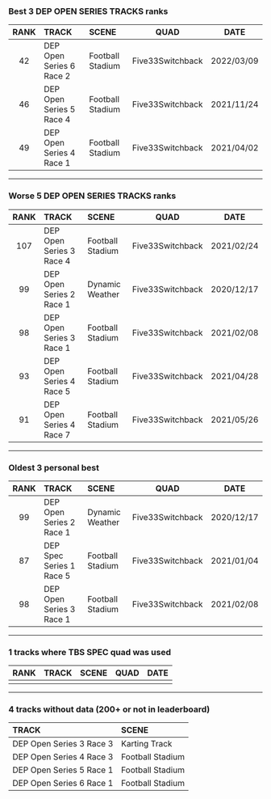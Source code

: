 ### Best 3 DEP OPEN SERIES TRACKS ranks
|RANK|TRACK|SCENE|QUAD|DATE|
|:---:|:---|:---|:---:|:---:|
|42|DEP Open Series 6 Race 2|Football Stadium|Five33Switchback|2022/03/09|
|46|DEP Open Series 5 Race 4|Football Stadium|Five33Switchback|2021/11/24|
|49|DEP Open Series 4 Race 1|Football Stadium|Five33Switchback|2021/04/02|
---
### Worse 5 DEP OPEN SERIES TRACKS ranks
|RANK|TRACK|SCENE|QUAD|DATE|
|:---:|:---|:---|:---:|:---:|
|107|DEP Open Series 3 Race 4|Football Stadium|Five33Switchback|2021/02/24|
|99|DEP Open Series 2 Race 1|Dynamic Weather|Five33Switchback|2020/12/17|
|98|DEP Open Series 3 Race 1|Football Stadium|Five33Switchback|2021/02/08|
|93|DEP Open Series 4 Race 5|Football Stadium|Five33Switchback|2021/04/28|
|91|DEP Open Series 4 Race 7|Football Stadium|Five33Switchback|2021/05/26|
---
### Oldest 3 personal best
|RANK|TRACK|SCENE|QUAD|DATE|
|:---:|:---|:---|:---:|:---:|
|99|DEP Open Series 2 Race 1|Dynamic Weather|Five33Switchback|2020/12/17|
|87|DEP Spec Series 1 Race 5|Football Stadium|Five33Switchback|2021/01/04|
|98|DEP Open Series 3 Race 1|Football Stadium|Five33Switchback|2021/02/08|
---
### 1 tracks where TBS SPEC quad was used
|RANK|TRACK|SCENE|QUAD|DATE|
|:---:|:---|:---|:---:|:---:|
||||||
---
### 4 tracks without data (200+ or not in leaderboard)
|TRACK|SCENE|
|:---|:---|
|DEP Open Series 3 Race 3|Karting Track|
|DEP Open Series 4 Race 3|Football Stadium|
|DEP Open Series 5 Race 1|Football Stadium|
|DEP Open Series 6 Race 1|Football Stadium|

